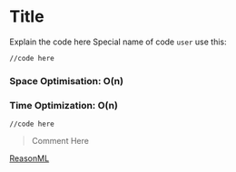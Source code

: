 # Title

Explain the code here
Special name of code `user` use this:

```reason
//code here
```

### Space Optimisation: O(n)
### Time Optimization: O(n)

```reason
//code here
```

> Comment
> Here

[ReasonML](https://reasonml.github.io/)

